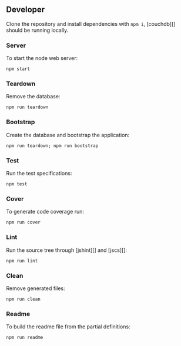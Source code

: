 ## Developer

Clone the repository and install dependencies with `npm i`, [couchdb][] should be running locally.

### Server

To start the node web server:

```
npm start
```

### Teardown

Remove the database:

```
npm run teardown
```

### Bootstrap

Create the database and bootstrap the application: 

```
npm run teardown; npm run bootstrap
```

### Test

Run the test specifications:

```
npm test
```

### Cover

To generate code coverage run:

```
npm run cover
```

### Lint

Run the source tree through [jshint][] and [jscs][]:

```
npm run lint
```

### Clean

Remove generated files:

```
npm run clean
```

### Readme

To build the readme file from the partial definitions:

```
npm run readme
```
